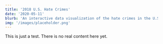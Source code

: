 ```yaml
---
title: '2018 U.S. Hate Crimes'
date: '2020-05-11'
blurb: 'An interactive data visualization of the hate crimes in the U.S. in 2018.'
img: '/images/placeholder.png'
---
```


This is just a test. There is no real content here yet.